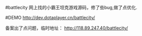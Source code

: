 #battlecity
网上找的小霸王坦克游戏源码，修了些bug,做了点优化. 

#DEMO
http://dev.dotaplayer.cn/battlecity/

备案出了点问题，临时地址： http://118.89.247.40/battlecity/